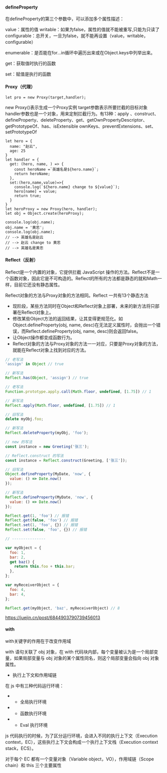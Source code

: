 


#### defineProperty


在defineProperty的第三个参数中，可以添加多个属性描述：

value：属性的值
writable：如果为false，属性的值就不能被重写,只能为只读了
configurable：总开关，一旦为false，就不能再设置（value，writable，configurable）

enumerable：是否能在for...in循环中遍历出来或在Object.keys中列举出来。

get：获取值时执行的函数

set：赋值是执行的函数



#### Proxy（代理）

`let pro = new Proxy(target,handler);`


new Proxy()表示生成一个Proxy实例
target参数表示所要拦截的目标对象
handler参数也是一个对象，用来定制拦截行为。有13种：apply 、construct、defineProperty、deleteProperty、get、getOwnPropertyDescriptor、getPrototypeOf、has、isExtensible
ownKeys、preventExtensions、set、setPrototypeOf






```
let hero = {
  name: "赵云",
  age: 25
}
let handler = {
  get: (hero, name, ) => {
    const heroName =`英雄名是${hero.name}`;
    return heroName;
  },
  set:(hero,name,value)=>{
    console.log(`${hero.name} change to ${value}`);
    hero[name] = value;
    return true;
  }
}
let heroProxy = new Proxy(hero, handler);
let obj = Object.create(heroProxy);

console.log(obj.name);
obj.name = '黄忠';
console.log(obj.name);
// --> 英雄名是赵云
// --> 赵云 change to 黄忠
// --> 英雄名是黄忠
```





#### Reflect（反射）

Reflect是一个内置的对象，它提供拦截 JavaScript 操作的方法。Reflect不是一个函数对象，因此它是不可构造的。Reflect的所有的方法都是静态的就和Math一样，目前它还没有静态属性。

Reflect对象的方法与Proxy对象的方法相同。Reflect 一共有13个静态方法


- 现阶段，某些方法同时在Object和Reflect对象上部署，未来的新方法将只部署在Reflect对象上。
- 修改某些Object方法的返回结果，让其变得更规范化。如Object.defineProperty(obj, name, desc)在无法定义属性时，会抛出一个错误，而Reflect.defineProperty(obj, name, desc)则会返回false。
- 让Object操作都变成函数行为。
- Reflect对象的方法与Proxy对象的方法一一对应，只要是Proxy对象的方法，就能在Reflect对象上找到对应的方法。


```js
// 老写法
'assign' in Object // true

// 新写法
Reflect.has(Object, 'assign') // true

// 老写法
Function.prototype.apply.call(Math.floor, undefined, [1.75]) // 1

// 新写法
Reflect.apply(Math.floor, undefined, [1.75]) // 1

// 旧写法
delete myObj.foo;

// 新写法
Reflect.deleteProperty(myObj, 'foo');

// new 的写法
const instance = new Greeting('张三');

// Reflect.construct 的写法
const instance = Reflect.construct(Greeting, ['张三']);

// 旧写法
Object.defineProperty(MyDate, 'now', {
  value: () => Date.now()
});

// 新写法
Reflect.defineProperty(MyDate, 'now', {
  value: () => Date.now()
});

Reflect.get(1, 'foo') // 报错
Reflect.get(false, 'foo') // 报错
Reflect.set(1, 'foo', {}) // 报错
Reflect.set(false, 'foo', {}) // 报错

// ---------------

var myObject = {
  foo: 1,
  bar: 2,
  get baz() {
    return this.foo + this.bar;
  },
};

var myReceiverObject = {
  foo: 4,
  bar: 4,
};

Reflect.get(myObject, 'baz', myReceiverObject) // 8
```




https://juejin.cn/post/6844903790739456013










####  with

with关键字的作用在于改变作用域

with 语句关联了 obj 对象，在 with 代码块内部，每个变量被认为是一个局部变量，如果局部变量与 obj 对象的某个属性同名，则这个局部变量会指向 obj 对象属性。


- 执行上下文和作用域链

在 js 中有三种代码运行环境：

- - 全局执行环境
- - 函数执行环境
- - Eval 执行环境

js 代码执行的时候，为了区分运行环境，会进入不同的执行上下文（Execution context，EC），这些执行上下文会构成一个执行上下文栈（Execution context stack，ECS）。

对于每个 EC 都有一个变量对象（Variable object，VO），作用域链（Scope chain）和 this 三个主要属性



